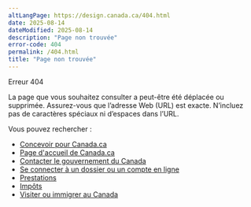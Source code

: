 ```yaml
---
altLangPage: https://design.canada.ca/404.html
date: 2025-08-14
dateModified: 2025-08-14
description: "Page non trouvée"
error-code: 404
permalink: /404.html
title: "Page non trouvée"
---
```

<p class="label label-danger">Erreur 404</p>
<p>La page que vous souhaitez consulter a peut-être été déplacée ou supprimée. Assurez-vous que l’adresse Web (URL) est exacte. N’incluez pas de caractères spéciaux ni d’espaces dans l’URL.</p>
<p>Vous pouvez rechercher&nbsp;:</p>
<ul>
  <li><a href="https://conception.canada.ca/">Concevoir pour Canada.ca</a></li>
  <li><a href="https://www.canada.ca/fr">Page d'accueil de Canada.ca</a></li>
  <li><a href="https://www.canada.ca/fr/contact.html">Contacter le gouvernement du Canada</a></li>
  <li><a href="https://www.canada.ca/fr/gouvernement/ouvrir-session-dossier-compte-en-ligne.html">Se connecter à un dossier ou un compte en ligne</a></li>
  <li><a href="https://www.canada.ca/fr/services/prestations.html">Prestations</a></li>
  <li><a href="https://www.canada.ca/fr/services/impots.html">Impôts</a></li>
  <li><a href="https://www.canada.ca/fr/services/immigration-citoyennete.html">Visiter ou immigrer au Canada</a></li>
</ul>
